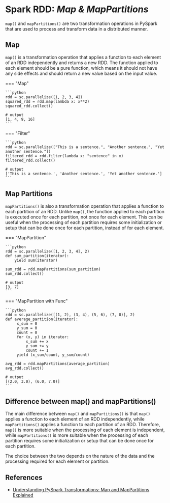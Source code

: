 # Spark RDD: _Map & MapPartitions_

`map()` and `mapPartitions()` are two transformation operations in PySpark that
are used to process and transform data in a distributed manner.

## Map

`map()` is a transformation operation that applies a function to each element of
an RDD independently and returns a new RDD. The function applied to each element
should be a pure function, which means it should not have any side effects and
should return a new value based on the input value.

=== "Map"

    ```python
    rdd = sc.parallelize([1, 2, 3, 4])
    squared_rdd = rdd.map(lambda x: x**2)
    squared_rdd.collect()

    # output
    [1, 4, 9, 16]
    ```

=== "Filter"

    ```python
    rdd = sc.parallelize(["This is a sentence.", "Another sentence.", "Yet another sentence."])
    filtered_rdd = rdd.filter(lambda x: "sentence" in x)
    filtered_rdd.collect()

    # output
    ['This is a sentence.', 'Another sentence.', 'Yet another sentence.']
    ```

## Map Partitions

`mapPartitions()` is also a transformation operation that applies a function to
each partition of an RDD. Unlike `map()`, the function applied to each partition
is executed once for each partition, not once for each element. This can be useful
when the processing of each partition requires some initialization or setup that
can be done once for each partition, instead of for each element.

=== "MapPartition"

    ```python
    rdd = sc.parallelize([1, 2, 3, 4], 2)
    def sum_partition(iterator):
        yield sum(iterator)

    sum_rdd = rdd.mapPartitions(sum_partition)
    sum_rdd.collect()

    # output
    [3, 7]
    ```

=== "MapPartition with Func"

    ```python
    rdd = sc.parallelize([(1, 2), (3, 4), (5, 6), (7, 8)], 2)
    def average_partition(iterator):
         x_sum = 0
         y_sum = 0
         count = 0
         for (x, y) in iterator:
             x_sum += x
             y_sum += y
             count += 1
         yield (x_sum/count, y_sum/count)

    avg_rdd = rdd.mapPartitions(average_partition)
    avg_rdd.collect()

    # output
    [(2.0, 3.0), (6.0, 7.0)]
    ```

## Difference between map() and mapPartitions()

The main difference between `map()` and `mapPartitions()` is that `map()` applies
a function to each element of an RDD independently, while `mapPartitions()` applies
a function to each partition of an RDD. Therefore, `map()` is more suitable when
the processing of each element is independent, while `mapPartitions()` is more
suitable when the processing of each partition requires some initialization or
setup that can be done once for each partition.

The choice between the two depends on the nature of the data and the processing
required for each element or partition.

## References

- [Understanding PySpark Transformations: Map and MapPartitions Explained](https://medium.com/@uzzaman.ahmed/understanding-pyspark-transformations-map-and-mappartitions-explained-db04931a93ef)
